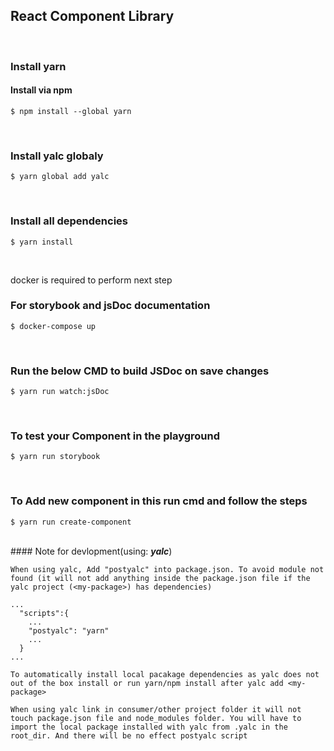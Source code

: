 ## <b>React Component Library</b>

<br/>

### <b>Install yarn</b>

#### Install via npm

```
$ npm install --global yarn
```

<br/>

### Install yalc globaly

```
$ yarn global add yalc
```

<br/>

### Install all dependencies

```
$ yarn install
```

<br/>

docker is required to perform next step

### <b>For storybook and jsDoc documentation</b>

```
$ docker-compose up
```

<br/>

### <b>Run the below CMD to build JSDoc on save changes</b>

```
$ yarn run watch:jsDoc
```

<br/>

### <b>To test your Component in the playground</b>

```
$ yarn run storybook
```

<br/>

### <b>To Add new component in this run cmd and follow the steps</b>

```
$ yarn run create-component
```

<br/>
#### Note for devlopment(using: <i><b>yalc</b></i>)

```
When using yalc, Add "postyalc" into package.json. To avoid module not found (it will not add anything inside the package.json file if the yalc project (<my-package>) has dependencies)

...
  "scripts":{
    ...
    "postyalc": "yarn"
    ...
  }
...

To automatically install local pacakage dependencies as yalc does not out of the box install or run yarn/npm install after yalc add <my-package>

When using yalc link in consumer/other project folder it will not touch package.json file and node_modules folder. You will have to import the local package installed with yalc from .yalc in the root_dir. And there will be no effect postyalc script

```
